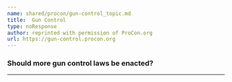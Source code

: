 ```yaml
---
name: shared/procon/gun-control_topic.md
title:  Gun Control 
type: noResponse
author: reprinted with permission of ProCon.org
url: https://gun-control.procon.org 
---
```


###  Should more gun control laws be enacted?

---

